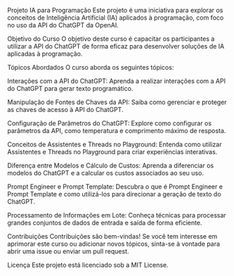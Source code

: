 Projeto IA para Programação
Este projeto é uma iniciativa para explorar os conceitos de Inteligência Artificial (IA) aplicados à programação, com foco no uso da API do ChatGPT da OpenAI.

Objetivo do Curso
O objetivo deste curso é capacitar os participantes a utilizar a API do ChatGPT de forma eficaz para desenvolver soluções de IA aplicadas à programação.

Tópicos Abordados
O curso aborda os seguintes tópicos:

Interações com a API do ChatGPT: Aprenda a realizar interações com a API do ChatGPT para gerar texto programático.

Manipulação de Fontes de Chaves da API: Saiba como gerenciar e proteger as chaves de acesso à API do ChatGPT.

Configuração de Parâmetros do ChatGPT: Explore como configurar os parâmetros da API, como temperatura e comprimento máximo de resposta.

Conceitos de Assistentes e Threads no Playground: Entenda como utilizar Assistentes e Threads no Playground para criar experiências interativas.

Diferença entre Modelos e Cálculo de Custos: Aprenda a diferenciar os modelos do ChatGPT e a calcular os custos associados ao seu uso.

Prompt Engineer e Prompt Template: Descubra o que é Prompt Engineer e Prompt Template e como utilizá-los para direcionar a geração de texto do ChatGPT.

Processamento de Informações em Lote: Conheça técnicas para processar grandes conjuntos de dados de entrada e saída de forma eficiente.

Contribuições
Contribuições são bem-vindas! Se você tem interesse em aprimorar este curso ou adicionar novos tópicos, sinta-se à vontade para abrir uma issue ou enviar um pull request.

Licença
Este projeto está licenciado sob a MIT License.